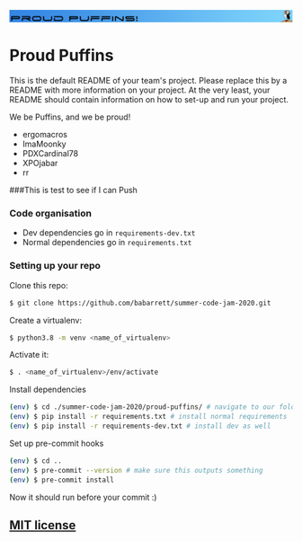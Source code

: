 ![Proud Puffins](images/Proud_Puffin_banner.png)
# Proud Puffins

This is the default README of your team's project. Please replace this by a README with more information on your project. At the very least, your README should contain information on how to set-up and run your project.

We be Puffins, and we be proud!
* ergomacros
* ImaMoonky
* PDXCardinal78
* XPOjabar
* rr

###This is test to see if I can Push


### Code organisation

- Dev dependencies go in `requirements-dev.txt`
- Normal dependencies go in `requirements.txt`

### Setting up your repo

Clone this repo:

```bash
$ git clone https://github.com/babarrett/summer-code-jam-2020.git
```

Create a virtualenv:

```bash
$ python3.8 -m venv <name_of_virtualenv>
```

Activate it:

```bash
$ . <name_of_virtualenv>/env/activate
```

Install dependencies

```bash
(env) $ cd ./summer-code-jam-2020/proud-puffins/ # navigate to our folder
(env) $ pip install -r requirements.txt # install normal requirements
(env) $ pip install -r requirements-dev.txt # install dev as well
```

Set up pre-commit hooks

```bash
(env) $ cd ..
(env) $ pre-commit --version # make sure this outputs something
(env) $ pre-commit install 
```

Now it should run before your commit :) 



## [MIT license](../LICENSE)



